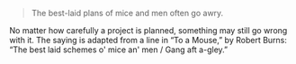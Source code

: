 
> The best-laid plans of mice and men often go awry.

No matter how carefully a project is planned, something may still go wrong with it. The saying is adapted from a line in “To a Mouse,” by Robert Burns: “The best laid schemes o' mice an' men / Gang aft a-gley.”
